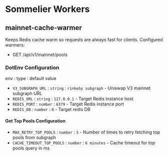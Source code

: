 # Sommelier Workers
## mainnet-cache-warmer
Keeps Redis cache warm so requests are always fast for clients. Configured warmers:
- GET /api/v1/mainnet/pools

### DotEnv Configuration
env : type : default value
- `V3_SUBGRAPH_URL` : `string` : `rinkeby subgraph` - Uniswap V3 mainnet subgraph URL
- `REDIS_URL` : `string` : `127.0.0.1` - Target Redis instance host
- `REDIS_PORT` : `number` : `6379` - Target Redis instance port
- `REDIS_DB` : `number` : `0` - Target redis DB

#### Get Top Pools Configuration
- `MAX_RETRY_TOP_POOLS` : `number` : `5` - Number of times to retry fetching top pools from subgraph
- `CACHE_TIMEOUT_TOP_POOLS` : `number` : `6 minutes` - Cache timeout for top pools query in ms